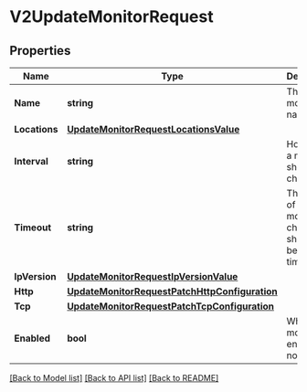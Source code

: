 # V2UpdateMonitorRequest

## Properties

Name | Type | Description | Notes
------------ | ------------- | ------------- | -------------
**Name** | **string** | The monitor&#39;s name | [optional] 
**Locations** | [**UpdateMonitorRequestLocationsValue**](UpdateMonitorRequestLocationsValue.md) |  | [optional] 
**Interval** | **string** | How often a monitor should be checked. | [optional] 
**Timeout** | **string** | The length of time a monitor check should wait before timing out. | [optional] 
**IpVersion** | [**UpdateMonitorRequestIpVersionValue**](UpdateMonitorRequestIpVersionValue.md) |  | [optional] 
**Http** | [**UpdateMonitorRequestPatchHttpConfiguration**](UpdateMonitorRequestPatchHttpConfiguration.md) |  | [optional] 
**Tcp** | [**UpdateMonitorRequestPatchTcpConfiguration**](UpdateMonitorRequestPatchTcpConfiguration.md) |  | [optional] 
**Enabled** | **bool** | Whether a monitor is enabled or not. | [optional] 

[[Back to Model list]](../README.md#documentation-for-models) [[Back to API list]](../README.md#documentation-for-api-endpoints) [[Back to README]](../README.md)


